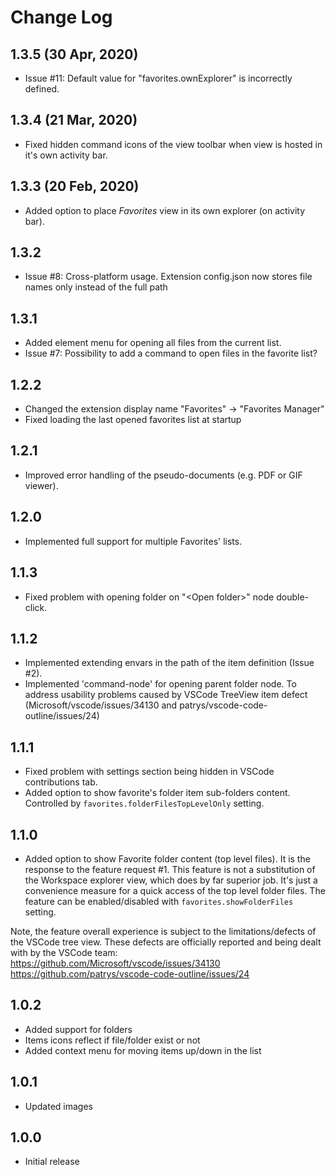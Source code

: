 # Change Log

## 1.3.5 (30 Apr, 2020)

- Issue #11: Default value for "favorites.ownExplorer" is incorrectly defined.

## 1.3.4 (21 Mar, 2020)

- Fixed hidden command icons of the view toolbar when view is hosted in it's own activity bar.

## 1.3.3 (20 Feb, 2020)

- Added option to place _Favorites_ view in its own explorer (on activity bar).

## 1.3.2

- Issue #8: Cross-platform usage.
  Extension config.json now stores file names only instead of the full path

## 1.3.1

- Added element menu for opening all files from the current list.
- Issue #7: Possibility to add a command to open files in the favorite list?

## 1.2.2

- Changed the extension display name "Favorites" -> "Favorites Manager"
- Fixed loading the last opened favorites list at startup

## 1.2.1

- Improved error handling of the pseudo-documents (e.g. PDF or GIF viewer).

## 1.2.0

- Implemented full support for multiple Favorites' lists.

## 1.1.3

- Fixed problem with opening folder on "&lt;Open folder&gt;" node double-click.

## 1.1.2

- Implemented extending envars in the path of the item definition (Issue #2).
- Implemented 'command-node' for opening parent folder node. To address usability problems caused by VSCode TreeView item defect (Microsoft/vscode/issues/34130 and patrys/vscode-code-outline/issues/24)

## 1.1.1

- Fixed problem with settings section being hidden in VSCode contributions tab.
- Added option to show favorite's folder item sub-folders content. Controlled by `favorites.folderFilesTopLevelOnly` setting.

## 1.1.0

- Added option to show Favorite folder content (top level files). It is the response to the feature request #1.
This feature is not a substitution of the Workspace explorer view, which does by far superior job. It's just a convenience measure for a quick access of the top level folder files.  The feature can be enabled/disabled with `favorites.showFolderFiles` setting.

Note, the feature overall experience is subject to the limitations/defects of the VSCode tree view. These defects are officially reported and being dealt with by the VSCode team:
https://github.com/Microsoft/vscode/issues/34130
https://github.com/patrys/vscode-code-outline/issues/24

## 1.0.2

- Added support for folders
- Items icons reflect if file/folder exist or not
- Added context menu for moving items up/down in the list 

## 1.0.1

- Updated images

## 1.0.0

- Initial release
